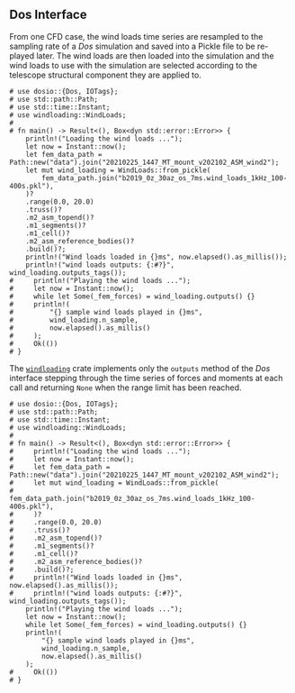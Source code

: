 ## Dos Interface

From one CFD case, the wind loads time series are resampled to the sampling rate of a *Dos* simulation and saved into a Pickle file to be re-played later.
The wind loads are then loaded into the simulation and the wind loads to use with the simulation are selected according to the telescope structural component they are applied to.
```rust,ignore
# use dosio::{Dos, IOTags};
# use std::path::Path;
# use std::time::Instant;
# use windloading::WindLoads;
# 
# fn main() -> Result<(), Box<dyn std::error::Error>> {
    println!("Loading the wind loads ...");
    let now = Instant::now();
    let fem_data_path = Path::new("data").join("20210225_1447_MT_mount_v202102_ASM_wind2");
    let mut wind_loading = WindLoads::from_pickle(
        fem_data_path.join("b2019_0z_30az_os_7ms.wind_loads_1kHz_100-400s.pkl"),
    )?
    .range(0.0, 20.0)
    .truss()?
    .m2_asm_topend()?
    .m1_segments()?
    .m1_cell()?
    .m2_asm_reference_bodies()?
    .build()?;
    println!("Wind loads loaded in {}ms", now.elapsed().as_millis());
    println!("wind loads outputs: {:#?}", wind_loading.outputs_tags());
#     println!("Playing the wind loads ...");
#     let now = Instant::now();
#     while let Some(_fem_forces) = wind_loading.outputs() {}
#     println!(
#         "{} sample wind loads played in {}ms",
#         wind_loading.n_sample,
#         now.elapsed().as_millis()
#     );
#     Ok(())
# }
```

The [`windloading`](https://rconan.github.io/windloading) crate implements only the `outputs` method of the *Dos* interface stepping through the time series of forces and moments at each call and returning `None` when the range limit has been reached.
```rust,ignore
# use dosio::{Dos, IOTags};
# use std::path::Path;
# use std::time::Instant;
# use windloading::WindLoads;
# 
# fn main() -> Result<(), Box<dyn std::error::Error>> {
#     println!("Loading the wind loads ...");
#     let now = Instant::now();
#     let fem_data_path = Path::new("data").join("20210225_1447_MT_mount_v202102_ASM_wind2");
#     let mut wind_loading = WindLoads::from_pickle(
#         fem_data_path.join("b2019_0z_30az_os_7ms.wind_loads_1kHz_100-400s.pkl"),
#     )?
#     .range(0.0, 20.0)
#     .truss()?
#     .m2_asm_topend()?
#     .m1_segments()?
#     .m1_cell()?
#     .m2_asm_reference_bodies()?
#     .build()?;
#     println!("Wind loads loaded in {}ms", now.elapsed().as_millis());
#     println!("wind loads outputs: {:#?}", wind_loading.outputs_tags());
    println!("Playing the wind loads ...");
    let now = Instant::now();
    while let Some(_fem_forces) = wind_loading.outputs() {}
    println!(
        "{} sample wind loads played in {}ms",
        wind_loading.n_sample,
        now.elapsed().as_millis()
    );
#     Ok(())
# }
```

